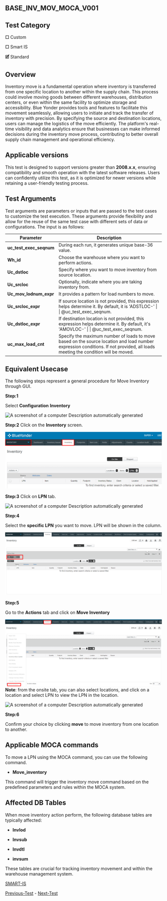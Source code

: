 ## **BASE_INV_MOV_MOCA_V001**

## **Test Category**
**☐** Custom

**☐** Smart IS

**🗹** Standard

## **Overview**

Inventory move is a fundamental operation where inventory is transferred
from one specific location to another within the supply chain. This
process could involve moving goods between different warehouses,
distribution centers, or even within the same facility to optimize
storage and accessibility. Blue Yonder provides tools and features to
facilitate this movement seamlessly, allowing users to initiate and
track the transfer of inventory with precision. By specifying the source
and destination locations, users can manage the logistics of the move
efficiently. The platform\'s real-time visibility and data analytics
ensure that businesses can make informed decisions during the inventory
move process, contributing to better overall supply chain management and
operational efficiency.

## **Applicable versions**

This test is designed to support versions greater than **2008.x.x**,
ensuring compatibility and smooth operation with the latest software
releases. Users can confidently utilize this test, as it is optimized
for newer versions while retaining a user-friendly testing process.

## **Test Arguments**

Test arguments are parameters or inputs that are passed to the test
cases to customize the test execution. These arguments provide
flexibility and allow for the reuse of the same test case with
different sets of data or configurations. The input is as follows:

| Parameter              | Description                                                                                           |
| ---------------------- | ----------------------------------------------------------------------------------------------------- |
| **uc_test_exec_seqnum**| During each run, it generates unique base-36 value.                                                   |
| **Wh_id**               | Choose the warehouse where you want to perform actions.                                               |
| **Uc_dstloc**           | Specify where you want to move inventory from source location.                                        |
| **Uc_srcloc**           | Optionally, indicate where you are taking inventory from.                                             |
| **Uc_mov_lodnum_expr**  | It provides a pattern for load numbers to move.                                                      |
| **Uc_srcloc_expr**      | If source location is not provided, this expression helps determine it. By default, it is 'ADSTLOC-' \| \| \@uc_test_exec_seqnum. |
| **Uc_dstloc_expr**      | If destination location is not provided, this expression helps determine it. By default, it's 'AMOVLOC-' \| \| \@uc_test_exec_seqnum. |
| **uc_max_load_cnt**     | Specify the maximum number of loads to move based on the source location and load number expression conditions. If not provided, all loads meeting the condition will be moved. |


## **Equivalent Usecase**

The following steps represent a general procedure for Move Inventory
through GUI.

**Step:1**

 Select **Configuration**  **Inventory**

![A screenshot of a computer Description automatically
generated](media_folder/media/image1.png)

**Step:2**
Click on the **Inventory** screen.

![](media_folder/media/image2.png)

**Step:3**
Click on **LPN** tab.

![A screenshot of a computer Description automatically
generated](media_folder/media/image3.png)

**Step:4**

Select the **specific LPN** you want to move. LPN will be shown in the
column.

![](media_folder/media/image4.png)

**Step:5**

Go to the **Actions** tab and click on **Move Inventory**

![](media_folder/media/image5.png)
**Note**: from the onsite tab, you can also select locations, and
click on a location and select LPN to view the LPN in the location.

![A screenshot of a computer Description automatically
generated](media_folder/media/image6.png)

**Step:6**

Confirm your choice by clicking **move** to move inventory from one
location to another.

## **Applicable MOCA commands**

To move a LPN using the MOCA command, you can use the following
command.

- **Move_inventory**

 This command will trigger the inventory move command based on the
 predefined parameters and rules within the MOCA system.


## **Affected DB Tables**

 When move inventory action perform, the following database tables are
 typically affected:

-   **Invlod**

-   **Invsub**

-   **Invdtl**

-   **invsum**

 These tables are crucial for tracking inventory movement and within
 the warehouse management system.



[SMART-IS](https://www.smart-is.pk) 

[Previous-Test](/DOCS/BASE_INV_CREATE_MOCA_V001/readme.md) - [Next-Test](/DOCS/BASE_OUB_LIST_PICK_MOCA_V001/readme.md)


